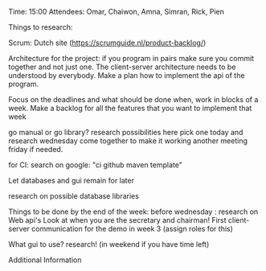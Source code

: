 Time: 15:00
Attendees: Omar, Chaiwon, Amna, Simran, Rick, Pien

Things to research: 

Scrum: 
Dutch site (https://scrumguide.nl/product-backlog/)



Architecture for the project: 
if you program in pairs make sure you commit together and not just one. 
The client-server architecture needs to be understood by everybody. 
Make a plan how to implement the api of the program. 

Focus on the deadlines and what should be done when, work in blocks of a week. 
Make a backlog for all the features that you want to implement that week

go manual or go library?
research possibilities here
pick one today and research
wednesday come together to make it working
another meeting friday if needed. 

for CI: search on google: "ci github maven template"

Let databases and gui remain for later

research on possible database libraries



Things to be done by the end of the week:
before wednesday : research on Web api's
Look at when you are the secretary and chairman!
First client-server communication for the demo in week 3 (assign roles for this)

What gui to use? research! (in weekend if you have time left)


Additional Information